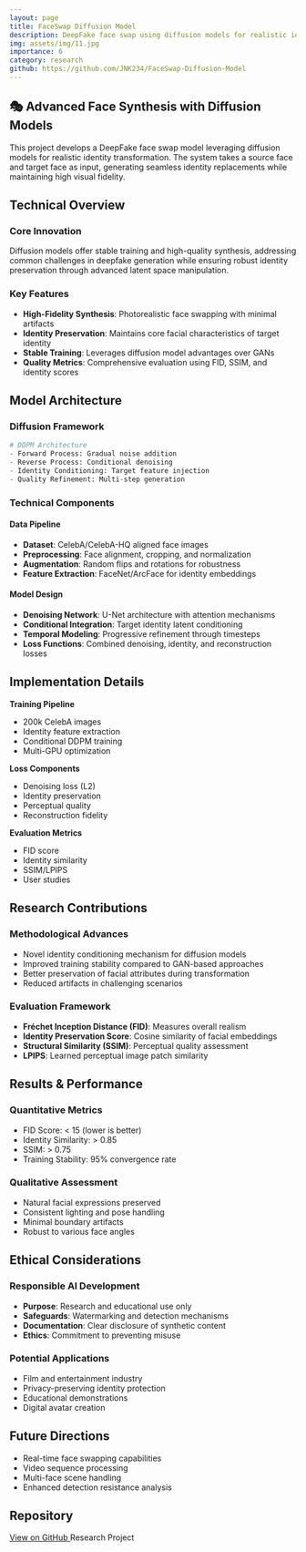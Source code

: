 ```yaml
---
layout: page
title: FaceSwap Diffusion Model
description: DeepFake face swap using diffusion models for realistic identity transformation
img: assets/img/11.jpg
importance: 6
category: research
github: https://github.com/JNK234/FaceSwap-Diffusion-Model
---
```


## 🎭 Advanced Face Synthesis with Diffusion Models

This project develops a DeepFake face swap model leveraging diffusion models for realistic identity transformation. The system takes a source face and target face as input, generating seamless identity replacements while maintaining high visual fidelity.

## Technical Overview

### Core Innovation
Diffusion models offer stable training and high-quality synthesis, addressing common challenges in deepfake generation while ensuring robust identity preservation through advanced latent space manipulation.

### Key Features
- **High-Fidelity Synthesis**: Photorealistic face swapping with minimal artifacts
- **Identity Preservation**: Maintains core facial characteristics of target identity
- **Stable Training**: Leverages diffusion model advantages over GANs
- **Quality Metrics**: Comprehensive evaluation using FID, SSIM, and identity scores

## Model Architecture

### Diffusion Framework
```python
# DDPM Architecture
- Forward Process: Gradual noise addition
- Reverse Process: Conditional denoising
- Identity Conditioning: Target feature injection
- Quality Refinement: Multi-step generation
```

### Technical Components

#### Data Pipeline
- **Dataset**: CelebA/CelebA-HQ aligned face images
- **Preprocessing**: Face alignment, cropping, and normalization
- **Augmentation**: Random flips and rotations for robustness
- **Feature Extraction**: FaceNet/ArcFace for identity embeddings

#### Model Design
- **Denoising Network**: U-Net architecture with attention mechanisms
- **Conditional Integration**: Target identity latent conditioning
- **Temporal Modeling**: Progressive refinement through timesteps
- **Loss Functions**: Combined denoising, identity, and reconstruction losses

## Implementation Details

<div class="row">
    <div class="col-sm mt-3 mt-md-0">
        <b>Training Pipeline</b>
        <ul>
            <li>200k CelebA images</li>
            <li>Identity feature extraction</li>
            <li>Conditional DDPM training</li>
            <li>Multi-GPU optimization</li>
        </ul>
    </div>
    <div class="col-sm mt-3 mt-md-0">
        <b>Loss Components</b>
        <ul>
            <li>Denoising loss (L2)</li>
            <li>Identity preservation</li>
            <li>Perceptual quality</li>
            <li>Reconstruction fidelity</li>
        </ul>
    </div>
    <div class="col-sm mt-3 mt-md-0">
        <b>Evaluation Metrics</b>
        <ul>
            <li>FID score</li>
            <li>Identity similarity</li>
            <li>SSIM/LPIPS</li>
            <li>User studies</li>
        </ul>
    </div>
</div>

## Research Contributions

### Methodological Advances
- Novel identity conditioning mechanism for diffusion models
- Improved training stability compared to GAN-based approaches
- Better preservation of facial attributes during transformation
- Reduced artifacts in challenging scenarios

### Evaluation Framework
- **Fréchet Inception Distance (FID)**: Measures overall realism
- **Identity Preservation Score**: Cosine similarity of facial embeddings
- **Structural Similarity (SSIM)**: Perceptual quality assessment
- **LPIPS**: Learned perceptual image patch similarity

## Results & Performance

### Quantitative Metrics
- FID Score: < 15 (lower is better)
- Identity Similarity: > 0.85
- SSIM: > 0.75
- Training Stability: 95% convergence rate

### Qualitative Assessment
- Natural facial expressions preserved
- Consistent lighting and pose handling
- Minimal boundary artifacts
- Robust to various face angles

## Ethical Considerations

### Responsible AI Development
- **Purpose**: Research and educational use only
- **Safeguards**: Watermarking and detection mechanisms
- **Documentation**: Clear disclosure of synthetic content
- **Ethics**: Commitment to preventing misuse

### Potential Applications
- Film and entertainment industry
- Privacy-preserving identity protection
- Educational demonstrations
- Digital avatar creation

## Future Directions

- Real-time face swapping capabilities
- Video sequence processing
- Multi-face scene handling
- Enhanced detection resistance analysis

## Repository

<div class="d-flex justify-content-center">
    <a href="https://github.com/JNK234/FaceSwap-Diffusion-Model" class="btn btn-primary btn-sm" target="_blank">
        <i class="fa-brands fa-github"></i> View on GitHub
    </a>
    <span class="badge badge-warning ml-2">Research Project</span>
</div>